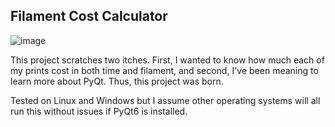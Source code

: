 ## Filament Cost Calculator
![image](https://github.com/user-attachments/assets/ebf9f4da-ec83-49da-aa2f-aa1b0a239a7d)


This project scratches two itches. First, I wanted to know how much each of my prints cost in both time and filament, and second, I've been meaning to learn more about PyQt. Thus, this project was born.

Tested on Linux and Windows but I assume other operating systems will all run this without issues if PyQt6 is installed.
